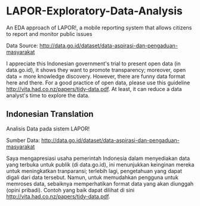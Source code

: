 # LAPOR-Exploratory-Data-Analysis
An EDA approach of LAPOR!, a mobile reporting system that allows citizens to report and monitor public issues 

Data Source:
http://data.go.id/dataset/data-aspirasi-dan-pengaduan-masyarakat

I appreciate this Indonesian government's trial to present open data (in data.go.id), it shows they want to promote transparency; moreover, open data = more knowledge discovery. However, there are funny data format here and there. For a good practice of open data, please use this guideline http://vita.had.co.nz/papers/tidy-data.pdf. At least, it can reduce a data analyst's time to explore the data.


## Indonesian Translation
Analisis Data pada sistem LAPOR!

Sumber Data:
http://data.go.id/dataset/data-aspirasi-dan-pengaduan-masyarakat

Saya mengapresiasi usaha pemerintah Indonesia dalam menyediakan data yang terbuka untuk publik (di data.go.id), ini menunjukkan keinginan mereka untuk meningkatkan tranparansi; terlebih lagi, pengetahuan yang dapat digali dari data tersebut. Namun, untuk memudahkan pengguna untuk memroses data, sebaiknya memperhatikan format data yang akan diunggah (opini pribadi). Contoh yang baik dapat dilihat di sini http://vita.had.co.nz/papers/tidy-data.pdf.

